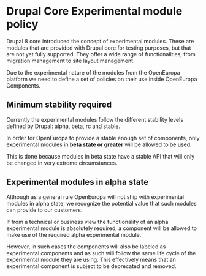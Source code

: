 # Drupal Core Experimental module policy

Drupal 8 core introduced the concept of experimental modules.
These are modules that are provided with Drupal core for testing purposes, but that are not yet fully supported.
They offer a wide range of functionalities, from migration management
to site layout management.

Due to the experimental nature of the modules from the OpenEuropa platform
we need to define a set of policies on their use inside OpenEuropa Components.

## Minimum stability required

Currently the experimental modules follow the different stability levels defined by Drupal:
alpha, beta, rc and stable.

In order for OpenEuropa to provide a stable enough set of components, only experimental modules
in **beta state or greater** will be allowed to be used.

This is done because modules in beta state have a stable API that will only be changed
in very extreme circumstances.

## Experimental modules in alpha state

Although as a general rule OpenEuropa will not ship with experimental modules in alpha state,
we recognize the potential value that such modules can provide to our customers.

If from a technical or business view the functionality of an alpha experimental module is absolutely required,
a component will be allowed to make use of the required alpha experimental module. 

However, in such cases the components will also be labeled as experimental components
and as such will follow the same life cycle of the experimental module they are using. 
This effectively means that an experimental component is subject to be deprecated and removed.

